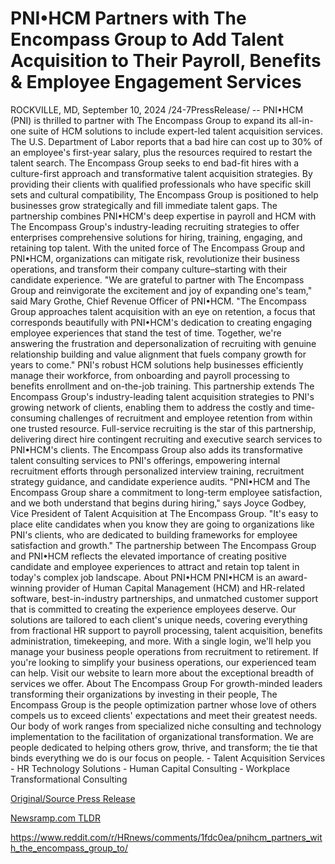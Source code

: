 # PNI•HCM Partners with The Encompass Group to Add Talent Acquisition to Their Payroll, Benefits & Employee Engagement Services

ROCKVILLE, MD, September 10, 2024 /24-7PressRelease/ -- PNI•HCM (PNI) is thrilled to partner with The Encompass Group to expand its all-in-one suite of HCM solutions to include expert-led talent acquisition services.   The U.S. Department of Labor reports that a bad hire can cost up to 30% of an employee's first-year salary, plus the resources required to restart the talent search. The Encompass Group seeks to end bad-fit hires with a culture-first approach and transformative talent acquisition strategies. By providing their clients with qualified professionals who have specific skill sets and cultural compatibility, The Encompass Group is positioned to help businesses grow strategically and fill immediate talent gaps.   The partnership combines PNI•HCM's deep expertise in payroll and HCM with The Encompass Group's industry-leading recruiting strategies to offer enterprises comprehensive solutions for hiring, training, engaging, and retaining top talent. With the united force of The Encompass Group and PNI•HCM, organizations can mitigate risk, revolutionize their business operations, and transform their company culture–starting with their candidate experience.   "We are grateful to partner with The Encompass Group and reinvigorate the excitement and joy of expanding one's team," said Mary Grothe, Chief Revenue Officer of PNI•HCM. "The Encompass Group approaches talent acquisition with an eye on retention, a focus that corresponds beautifully with PNI•HCM's dedication to creating engaging employee experiences that stand the test of time. Together, we're answering the frustration and depersonalization of recruiting with genuine relationship building and value alignment that fuels company growth for years to come."   PNI's robust HCM solutions help businesses efficiently manage their workforce, from onboarding and payroll processing to benefits enrollment and on-the-job training. This partnership extends The Encompass Group's industry-leading talent acquisition strategies to PNI's growing network of clients, enabling them to address the costly and time-consuming challenges of recruitment and employee retention from within one trusted resource.   Full-service recruiting is the star of this partnership, delivering direct hire contingent recruiting and executive search services to PNI•HCM's clients. The Encompass Group also adds its transformative talent consulting services to PNI's offerings, empowering internal recruitment efforts through personalized interview training, recruitment strategy guidance, and candidate experience audits.   "PNI•HCM and The Encompass Group share a commitment to long-term employee satisfaction, and we both understand that begins during hiring," says Joyce Godbey, Vice President of Talent Acquisition at The Encompass Group. "It's easy to place elite candidates when you know they are going to organizations like PNI's clients, who are dedicated to building frameworks for employee satisfaction and growth."   The partnership between The Encompass Group and PNI•HCM reflects the elevated importance of creating positive candidate and employee experiences to attract and retain top talent in today's complex job landscape.  About PNI•HCM  PNI•HCM is an award-winning provider of Human Capital Management (HCM) and HR-related software, best-in-industry partnerships, and unmatched customer support that is committed to creating the experience employees deserve. Our solutions are tailored to each client's unique needs, covering everything from fractional HR support to payroll processing, talent acquisition, benefits administration, timekeeping, and more. With a single login, we'll help you manage your business people operations from recruitment to retirement.   If you're looking to simplify your business operations, our experienced team can help. Visit our website to learn more about the exceptional breadth of services we offer.  About The Encompass Group  For growth-minded leaders transforming their organizations by investing in their people, The Encompass Group is the people optimization partner whose love of others compels us to exceed clients' expectations and meet their greatest needs. Our body of work ranges from specialized niche consulting and technology implementation to the facilitation of organizational transformation. We are people dedicated to helping others grow, thrive, and transform; the tie that binds everything we do is our focus on people.   - Talent Acquisition Services  - HR Technology Solutions  - Human Capital Consulting  - Workplace Transformational Consulting 

[Original/Source Press Release](https://www.24-7pressrelease.com/press-release/514153/pnihcm-partners-with-the-encompass-group-to-add-talent-acquisition-to-their-payroll-benefits-employee-engagement-services)
                    

[Newsramp.com TLDR](None) 

https://www.reddit.com/r/HRnews/comments/1fdc0ea/pnihcm_partners_with_the_encompass_group_to/